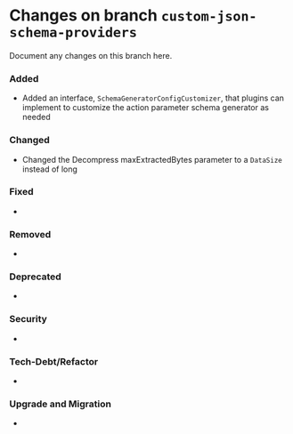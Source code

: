 # Changes on branch `custom-json-schema-providers`
Document any changes on this branch here.
### Added
- Added an interface, `SchemaGeneratorConfigCustomizer`, that plugins can implement to customize the action parameter schema generator as needed 

### Changed
- Changed the Decompress maxExtractedBytes parameter to a `DataSize` instead of long

### Fixed
- 

### Removed
- 

### Deprecated
- 

### Security
- 

### Tech-Debt/Refactor
- 

### Upgrade and Migration
- 
